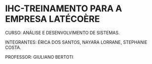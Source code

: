 # IHC-TREINAMENTO PARA A EMPRESA LATÉCOÈRE

CURSO: ANÁLISE E DESENVOLVIMENTO DE SISTEMAS.


INTEGRANTES: ÉRICA DOS SANTOS,  NAYARA LORRANE, STEPHANIE COSTA.

PROFESSOR: GIULIANO BERTOTI
